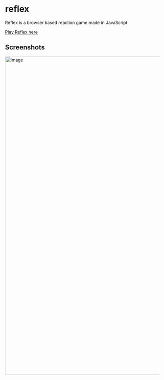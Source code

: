 # reflex
Reflex is a browser based reaction game made in JavaScript

[Play Reflex here](https://stephenfinch.github.io/reflex/)

## Screenshots
<img width="1041" alt="image" src="https://user-images.githubusercontent.com/57785785/201551060-b1ba4f57-5b81-464c-82cd-78cabeea88b7.png">
